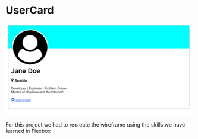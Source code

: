 # UserCard

![UserCard](https://raw.githubusercontent.com/amountcastlej/UserCard/main/user-card.png)

For this project we had to recreate the wireframe using the skills we have learned in Flexbox
